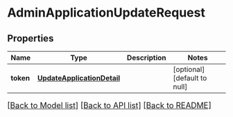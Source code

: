 # AdminApplicationUpdateRequest

## Properties
Name | Type | Description | Notes
------------ | ------------- | ------------- | -------------
**token** | [**UpdateApplicationDetail**](UpdateApplicationDetail.md) |  | [optional] [default to null]

[[Back to Model list]](../README.md#documentation-for-models) [[Back to API list]](../README.md#documentation-for-api-endpoints) [[Back to README]](../README.md)

<style>
     p, ul, ol, li { font-size: 18px !important;}
</style>


